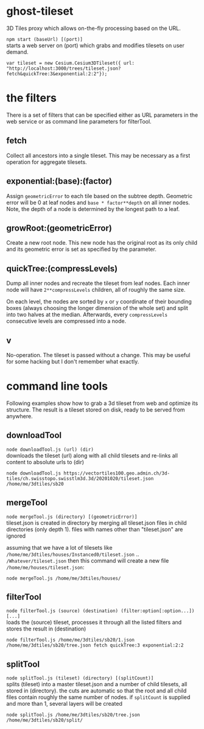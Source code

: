 # ghost-tileset

3D Tiles proxy which allows on-the-fly processing based on the URL.

`npm start (baseUrl) [(port)]` \
starts a web server on (port) which grabs and modifies tilesets on user demand.

```
var tileset = new Cesium.Cesium3DTileset({ url: "http://localhost:3000/trees/tileset.json?fetch&quickTree:3&exponential:2:2"});
```

# the filters

There is a set of filters that can be specified either as URL parameters in the web service or as command line parameters for filterTool.

## fetch

Collect all ancestors into a single tileset.
This may be necessary as a first operation for aggregate tilesets.

## exponential:(base):(factor)

Assign `geometricError` to each tile based on the subtree depth.
Geometric error will be 0 at leaf nodes and `base * factor**depth` on all inner nodes.
Note, the depth of a node is determined by the longest path to a leaf.

## growRoot:(geometricError)

Create a new root node.
This new node has the original root as its only child and its geometric error is set as specified by the parameter.

## quickTree:(compressLevels)

Dump all inner nodes and recreate the tileset from leaf nodes.
Each inner node will have `2**compressLevels` children, all of roughly the same size.

On each level, the nodes are sorted by `x` or `y` coordinate of their bounding boxes (always choosing the longer dimension of the whole set) and split into two halves at the median.
Afterwards, every `compressLevels` consecutive levels are compressed into a node.

## v

No-operation. The tileset is passed without a change.
This may be useful for some hacking but I don't remember what exactly.

# command line tools

Following examples show how to grab a 3d tileset from web and optimize its structure.
The result is a tileset stored on disk, ready to be served from anywhere.

## downloadTool
`node downloadTool.js (url) (dir)` \
downloads the tileset (url) along with all child tilesets and re-links all content to absolute urls to (dir)

```
node downloadTool.js https://vectortiles100.geo.admin.ch/3d-tiles/ch.swisstopo.swisstlm3d.3d/20201020/tileset.json /home/me/3dtiles/sb20
```

## mergeTool

`node mergeTool.js (directory) [(geometricError)]` \
tileset.json is created in directory by merging all tileset.json files in child directories (only depth 1).
files with names other than "tileset.json" are ignored

assuming that we have a lot of tilesets like `/home/me/3dtiles/houses/Instanced0/tileset.json` .. `/Whatever/tileset.json`
then this command will create a new file `/home/me/houses/tileset.json`:
```
node mergeTool.js /home/me/3dtiles/houses/
```


## filterTool
`node filterTool.js (source) (destination) (filter:option[:option...]) [...]` \
loads the (source) tileset, processes it through all the listed filters and stores the result in (destination)

```
node filterTool.js /home/me/3dtiles/sb20/1.json /home/me/3dtiles/sb20/tree.json fetch quickTree:3 exponential:2:2
```

## splitTool
`node splitTool.js (tileset) (directory) [(splitCount)]` \
splits (tileset) into a master tileset.json and a number of child tilesets, all stored in (directory).
the cuts are automatic so that the root and all child files contain roughly the same number of nodes.
if `splitCount` is supplied and more than 1, several layers will be created

```
node splitTool.js /home/me/3dtiles/sb20/tree.json /home/me/3dtiles/sb20/split/
```
